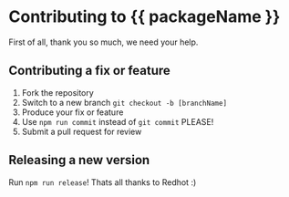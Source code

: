 # Contributing to {{ packageName }} 

First of all, thank you so much, we need your help.

## Contributing a fix or feature

1. Fork the repository
2. Switch to a new branch `git checkout -b [branchName]`
3. Produce your fix or feature
4. Use `npm run commit` instead of `git commit` PLEASE!
5. Submit a pull request for review

## Releasing a new version

Run `npm run release`! Thats all thanks to Redhot :)
